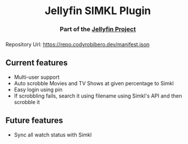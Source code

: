 <h1 align="center">Jellyfin SIMKL Plugin</h1>
<h3 align="center">Part of the <a href="https://jellyfin.org/">Jellyfin Project</a></h3>

###
Repository Url:
https://repo.codyrobibero.dev/manifest.json

## Current features
- Multi-user support
- Auto scrobble Movies and TV Shows at given percentage to Simkl
- Easy login using pin
- If scrobbling fails, search it using filename using Simkl's API and then scrobble it

## Future features
- Sync all watch status with Simkl